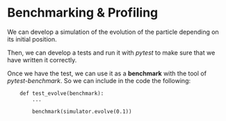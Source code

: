 # Benchmarking & Profiling

We can develop a simulation of the evolution of the particle depending on its initial position.

Then, we can develop a tests and run it with *pytest* to make sure that we have written it correctly.

Once we have the test, we can use it as a **benchmark** with the tool of *pytest-benchmark*. So we can include in the code the following:
```
    def test_evolve(benchmark):
        ...

        benchmark(simulator.evolve(0.1))
```

